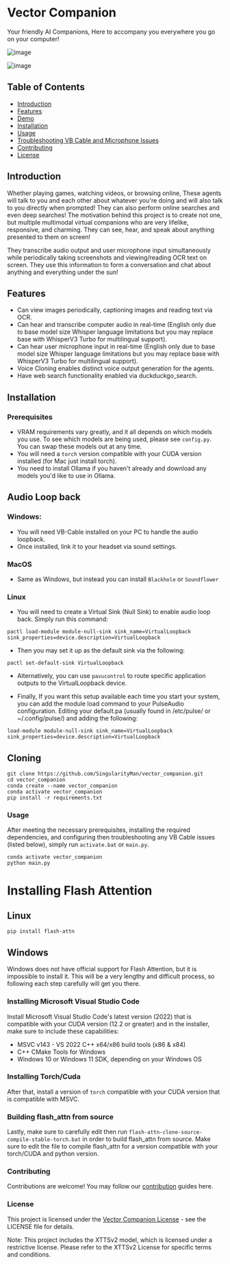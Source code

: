# Vector Companion

Your friendly AI Companions, Here to accompany you everywhere you go on your computer!

![image](https://github.com/user-attachments/assets/11cbbdec-51fb-4551-938a-3ff40fe4432f)

![image](https://github.com/user-attachments/assets/f14a50e5-74e4-48a9-8e82-d9c0b5432b2a)

## Table of Contents

- [Introduction](#introduction)
- [Features](#features)
- [Demo](https://www.youtube.com/watch?v=V8dWY1K61-0)
- [Installation](#installation)
- [Usage](#usage)
- [Troubleshooting VB Cable and Microphone Issues](#troubleshooting-vb-cable-and-microphone-issues)
- [Contributing](#contributing)
- [License](#license)

## Introduction

Whether playing games, watching videos, or browsing online, These agents will talk to you and each other about whatever you're doing and will also talk to you directly when prompted! They can also perform online searches and even deep searches! The motivation behind this project is to create not one, but multiple multimodal virtual companions who are very lifelike, responsive, and charming. They can see, hear, and speak about anything presented to them on screen!

They transcribe audio output and user microphone input simultaneously while periodically taking screenshots and viewing/reading OCR text on screen. They use this information to form a conversation and chat about anything and everything under the sun!

## Features

- Can view images periodically, captioning images and reading text via OCR.
- Can hear and transcribe computer audio in real-time (English only due to base model size Whisper language limitations but you may replace base with WhisperV3 Turbo for multilingual support).
- Can hear user microphone input in real-time (English only due to base model size Whisper language limitations but you may replace base with WhisperV3 Turbo for multilingual support).
- Voice Cloning enables distinct voice output generation for the agents.
- Have web search functionality enabled via duckduckgo_search.

## Installation

### Prerequisites

- VRAM requirements vary greatly, and it all depends on which models you use. To see which models are being used, please see `config.py`. You can swap these models out at any time.
- You will need a `torch` version compatible with your CUDA version installed (for Mac just install torch).
- You need to install Ollama if you haven't already and download any models you'd like to use in Ollama.

## Audio Loop back

### Windows:

  - You will need VB-Cable installed on your PC to handle the audio loopback. 
  - Once installed, link it to your headset via sound settings.

### MacOS

  - Same as Windows, but instead you can install `Blackhole` or `Soundflower`

### Linux

  - You will need to create a Virtual Sink (Null Sink) to enable audio loop back. Simply run this command:

   `pactl load-module module-null-sink sink_name=VirtualLoopback sink_properties=device.description=VirtualLoopback`
  
  - Then you may set it up as the default sink via the following:

   `pactl set-default-sink VirtualLoopback`

  - Alternatively, you can use `pavucontrol` to route specific application outputs to the VirtualLoopback device.

  - Finally, If you want this setup available each time you start your system, you can add the module load command to your PulseAudio configuration. 
  Editing your default.pa (usually found in /etc/pulse/ or ~/.config/pulse/) and adding the following:
   
  `load-module module-null-sink sink_name=VirtualLoopback sink_properties=device.description=VirtualLoopback`

## Cloning

```
git clone https://github.com/SingularityMan/vector_companion.git
cd vector_companion
conda create --name vector_companion
conda activate vector_companion
pip install -r requirements.txt
```

### Usage
After meeting the necessary prerequisites, installing the required dependencies, and configuring then troubleshooting any VB Cable issues (listed below), simply run `activate.bat` or `main.py`.

```
conda activate vector_companion
python main.py
```

# Installing Flash Attention

## Linux

`pip install flash-attn`

## Windows

Windows does not have official support for Flash Attention, but it is impossible to install it.
This will be a very lengthy and difficult process, so following each step carefully will get you there.

### Installing Microsoft Visual Studio Code 
Install Microsoft Visual Studio Code's latest version (2022) that is compatible with your CUDA version (12.2 or greater) and in the installer, make sure to include these capabilities:
   - MSVC v143 - VS 2022 C++ x64/x86 build tools (x86 & x84)
   - C++ CMake Tools for Windows
   - Windows 10 or Windows 11 SDK, depending on your Windows OS

### Installing Torch/Cuda
After that, install a version of `torch` compatible with your CUDA version that is compatible with MSVC.

### Building flash_attn from source
Lastly, make sure to carefully edit then run `flash-attn-clone-source-compile-stable-torch.bat` in order to build flash_attn from source. Make sure to edit the file to compile flash_attn for a version compatible with your torch/CUDA and python version.

### Contributing
Contributions are welcome! You may follow our [contribution](CONTRIBUTING.md) guides here.

### License
This project is licensed under the [Vector Companion License](LICENSE.md) - see the LICENSE file for details.

Note: This project includes the XTTSv2 model, which is licensed under a restrictive license. Please refer to the XTTSv2 License for specific terms and conditions.
